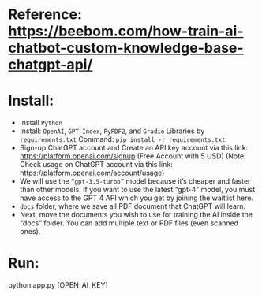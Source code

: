 # Reference: https://beebom.com/how-train-ai-chatbot-custom-knowledge-base-chatgpt-api/

# Install:

- Install `Python`
- Install: `OpenAI`, `GPT Index`, `PyPDF2`, and `Gradio` Libraries by `requirements.txt`
Command: `pip install -r requirements.txt`
- Sign-up ChatGPT account and Create an API key account via this link: https://platform.openai.com/signup (Free Account with 5 USD)
(Note: Check usage on ChatGPT account via this link: https://platform.openai.com/account/usage)
- We will use the `“gpt-3.5-turbo”` model because it’s cheaper and faster than other models. If you want to use the latest “gpt-4” model, you must have access to the GPT 4 API which you get by joining the waitlist here. 
- `docs` folder, where we save all PDF document that ChatGPT will learn.
- Next, move the documents you wish to use for training the AI inside the “docs” folder. You can add multiple text or PDF files (even scanned ones).

# Run:
python app.py [OPEN_AI_KEY]